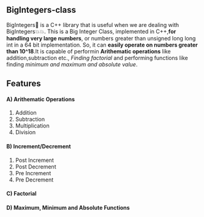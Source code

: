 ## BigIntegers-class
BigIntegers🚀 is a C++ library that is useful when we are dealing with BigIntegers💥💥. 
This is a Big Integer Class, implemented in C++,__for handling very large numbers__, or numbers greater than unsigned long long int in a 64 bit implementation. So, it can __easily operate on numbers greater than 10^18__.It is capable of performin __Arithematic operations__ like addition,subtraction etc., _Finding factorial_ and performing functions like finding _minimum and maximum and absolute value_.

## Features
  #### A) Arithematic Operations
  1. Addition
  2. Subtraction
  3. Multiplication 
  4. Division
#### B) Increment/Decrement 
  1. Post Increment
  2. Post Decrement
  3. Pre Increment 
  4. Pre Decrement
#### C) Factorial
#### D) Maximum, Minimum and Absolute Functions
